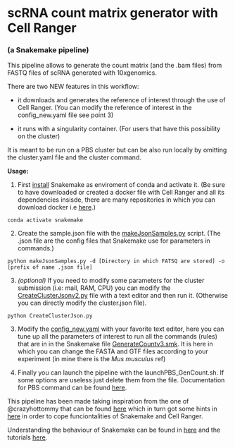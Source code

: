 # scRNA count matrix generator with Cell Ranger
### (a Snakemake pipeline)


This pipeline allows to generate the count matrix (and the .bam files) from FASTQ files of scRNA generated with 10xgenomics.

There are two NEW features in this workflow:

- it downloads and generates the reference of interest through the use of Cell Ranger.
(You can modify the reference of interest in the config_new.yaml file see point 3)

- it runs with a singularity container.
(For users that have this possibility on the cluster)

It is meant to be run on a PBS cluster but can be also run locally by omitting the cluster.yaml file and the cluster command.

**Usage:**

1. First [install](https://snakemake.readthedocs.io/en/stable/getting_started/installation.html) Snakemake as enviroment of conda and activate it. 
(Be sure to have downloaded or created a docker file with Cell Ranger and all its dependencies insisde, there are many repositories in which you can download docker i.e [here](https://hub.docker.com/).)
```
conda activate snakemake
```

 
2. Create the sample.json file with the [makeJsonSamples.py](https://github.com/raveancic/scRNAaltas_TNBC_mm/blob/master/cl_crt_FASTQ2countmat/makeJsonSamples.py) script. (The .json file are the config files that Snakemake use for parameters in commands.)
```
python makeJsonSamples.py -d [Directory in which FATSQ are stored] -o [prefix of name .json file]
```

3. *(optional)* If you need to modify some parameters for the cluster submission (i.e: mail, RAM, CPU) you can modify the [CreateClusterJsonv2.py](https://github.com/raveancic/scRNAaltas_TNBC_mm/blob/master/cl_crt_FASTQ2countmat/CreateClusterJsonv2.py) file with a text editor and then run it.
(Otherwise you can directly modify the cluster.json file).
```
python CreateClusterJson.py
```

3. Modify the [config_new.yaml](https://github.com/raveancic/scRNAaltas_TNBC_mm/blob/master/cl_crt_FASTQ2countmat/config_new.yaml) with your favorite text editor, here you can tune up all the parameters of interest to run all the commands (rules) that are in in the Snakemake file [GenerateCountv3.smk](https://github.com/raveancic/scRNAaltas_TNBC_mm/blob/master/cl_crt_FASTQ2countmat/GenerateCountv3.smk). It is here in which you can change the FASTA and GTF files according to your experiment (in mine there is the *Mus musculus* ref)

4. Finally you can launch the pipeline with the launchPBS_GenCount.sh. If some options are useless just delete them from the file. Documentation for PBS command can be found [here](https://www.altair.com/pdfs/pbsworks/PBSUserGuide19.2.3.pdf).


This pipeline has been made taking inspiration from the one of @crazyhottommy that can be found [here](https://github.com/crazyhottommy/pyflow-cellranger) which in turn got some hints in [here](https://github.com/maxplanck-ie/10X_snakepipe/blob/master/Snakefile) in order to cope funciontalities of Snakemake and Cell Ranger.

Understanding the behaviour of Snakemake can be found in [here](https://vincebuffalo.com/blog/2020/03/04/understanding-snakemake.html) and the tutorials [here](https://snakemake.readthedocs.io/en/stable/tutorial/tutorial.html).  
